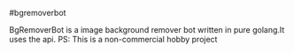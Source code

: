 #bgremoverbot

BgRemoverBot is a image background remover bot written in pure golang.It uses the [](remove.bg) api.
PS: This is a non-commercial hobby project
